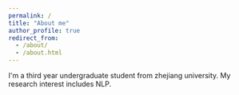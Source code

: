 ```yaml
---
permalink: /
title: "About me"
author_profile: true
redirect_from: 
  - /about/
  - /about.html
---
```


I'm a third year undergraduate student from zhejiang university. My research interest includes NLP.

